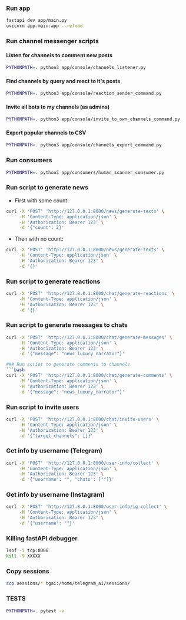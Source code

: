 ### Run app
```bash
fastapi dev app/main.py
uvicorn app.main:app --reload
```

### Run channel messenger scripts
#### Listen for channels to comment new posts
```bash
PYTHONPATH=. python3 app/console/channels_listener.py
```
#### Find channels by query and react to it's posts
```bash
PYTHONPATH=. python3 app/console/reaction_sender_command.py
```
#### Invite all bots to my channels (as admins)
```bash
PYTHONPATH=. python3 app/console/invite_to_own_channels_command.py
```
#### Export popular channels to CSV
```bash
PYTHONPATH=. python3 app/console/channels_export_command.py
```

### Run consumers
```bash
PYTHONPATH=. python3 app/consumers/human_scanner_consumer.py
```

### Run script to generate news
- First with some count:
```bash
curl -X 'POST' 'http://127.0.0.1:8000/news/generate-texts' \
     -H 'Content-Type: application/json' \
     -H 'Authorization: Bearer 123' \
     -d '{"count": 2}'
```
- Then with no count:
```bash
curl -X 'POST' 'http://127.0.0.1:8000/news/generate-texts' \
     -H 'Content-Type: application/json' \
     -H 'Authorization: Bearer 123' \
     -d '{}'
```

### Run script to generate reactions
```bash
curl -X 'POST' 'http://127.0.0.1:8000/chat/generate-reactions' \
     -H 'Content-Type: application/json' \
     -H 'Authorization: Bearer 123' \
     -d '{}'
```

### Run script to generate messages to chats
```bash
curl -X 'POST' 'http://127.0.0.1:8000/chat/generate-messages' \
     -H 'Content-Type: application/json' \
     -H 'Authorization: Bearer 123' \
     -d '{"message": "news_luxury_narrator"}'

### Run script to generate comments to channels
```bash
curl -X 'POST' 'http://127.0.0.1:8000/chat/generate-comments' \
     -H 'Content-Type: application/json' \
     -H 'Authorization: Bearer 123' \
     -d '{"message": "news_luxury_narrator"}'
```

### Run script to invite users
```bash
curl -X 'POST' 'http://127.0.0.1:8000/chat/invite-users' \
     -H 'Content-Type: application/json' \
     -H 'Authorization: Bearer 123' \
     -d '{"target_channels": []}'
```

### Get info by username (Telegram)
```bash
curl -X 'POST' 'http://127.0.0.1:8000/user-info/collect' \
     -H 'Content-Type: application/json' \
     -H 'Authorization: Bearer 123' \
     -d '{"username": "", "chats": [""]}'
```

### Get info by username (Instagram)
```bash
curl -X 'POST' 'http://127.0.0.1:8000/user-info/ig-collect' \
     -H 'Content-Type: application/json' \
     -H 'Authorization: Bearer 123' \
     -d '{"username": ""}'
```

### Killing fastAPI debugger
```bash
lsof -i tcp:8000
kill -9 XXXXX
```

### Copy sessions
```bash
scp sessions/* tgai:/home/telegram_ai/sessions/
```

### TESTS
```bash
PYTHONPATH=. pytest -v
```